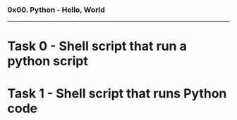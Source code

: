 ### 0x00. Python - Hello, World
---

# Task 0 - Shell script that run a python script

# Task 1 - Shell script that runs Python code

